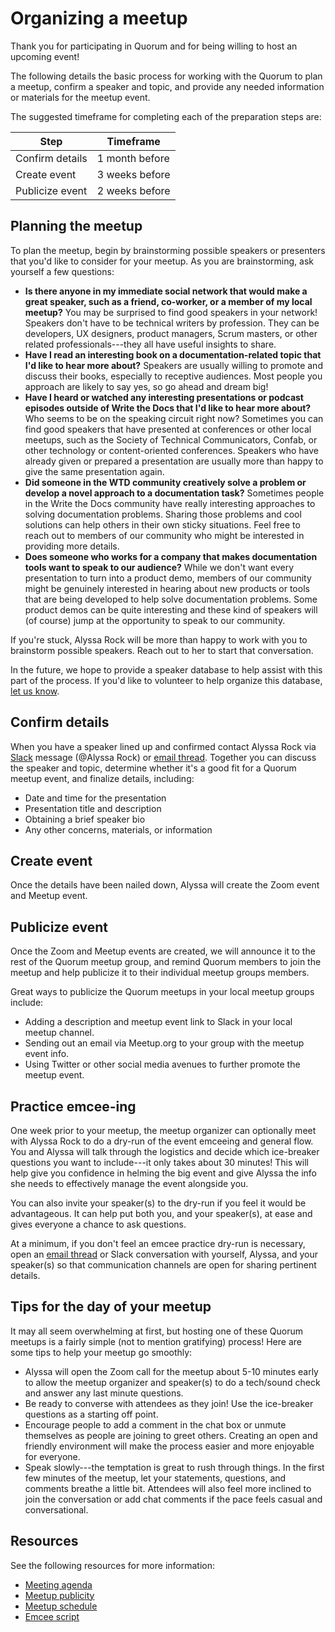 # Organizing a meetup

Thank you for participating in Quorum and for being willing to host an upcoming event!

The following details the basic process for working with the Quorum to plan a meetup, confirm a speaker and topic, and provide any needed information or materials for the meetup event.

The suggested timeframe for completing each of the preparation steps are:

|  Step              |  Timeframe          |
|  ---------------   |  ----------------   |
|   Confirm details  |   1 month before    |
|   Create event     |   3 weeks before    |
|   Publicize event  |  2 weeks before     |

## Planning the meetup

To plan the meetup, begin by brainstorming possible speakers or presenters that you'd like to consider for your meetup. As you are brainstorming, ask yourself a few questions:

* **Is there anyone in my immediate social network that would make a great speaker, such as a friend, co-worker, or a member of my local meetup?** You may be surprised to find good speakers in your network! Speakers don't have to be technical writers by profession. They can be developers, UX designers, product managers, Scrum masters, or other related professionals---they all have useful insights to share.
* **Have I read an interesting book on a documentation-related topic that I'd like to hear more about?** Speakers are usually willing to promote and discuss their books, especially to receptive audiences. Most people you approach are likely to say yes, so go ahead and dream big!
* **Have I heard or watched any interesting presentations or podcast episodes outside of Write the Docs that I'd like to hear more about?** Who seems to be on the speaking circuit right now? Sometimes you can find good speakers that have presented at conferences or other local meetups, such as the Society of Technical Communicators, Confab, or other technology or content-oriented conferences. Speakers who have already given or prepared a presentation are usually more than happy to give the same presentation again.
* **Did someone in the WTD community creatively solve a problem or develop a novel approach to a documentation task?** Sometimes people in the Write the Docs community have really interesting approaches to solving documentation problems. Sharing those problems and cool solutions can help others in their own sticky situations. Feel free to reach out to members of our community who might be interested in providing more details.
* **Does someone who works for a company that makes documentation tools want to speak to our audience?** While we don't want every presentation to turn into a product demo, members of our community might be genuinely interested in hearing about new products or tools that are being developed to help solve documentation problems. Some product demos can be quite interesting and these kind of speakers will (of course) jump at the opportunity to speak to our community.

If you're stuck, Alyssa Rock will be more than happy to work with you to brainstorm possible speakers. Reach out to her to start that conversation.

In the future, we hope to provide a speaker database to help assist with this part of the process. If you'd like to volunteer to help organize this database, [let us know](mailto:alyssa.rock@gmail.com).

## Confirm details

When you have a speaker lined up and confirmed contact Alyssa Rock via [Slack](https://join.slack.com/t/writethedocs/shared_invite/zt-lqlaz4w6-WCnSTVD25MebjiqowO8EvQ) message (@Alyssa Rock) or [email thread](mailto:alyssa.rock@gmail.com). Together you can discuss the speaker and topic, determine whether it's a good fit for a Quorum meetup event, and finalize details, including:

*  Date and time for the presentation
*  Presentation title and description
*  Obtaining a brief speaker bio
*  Any other concerns, materials, or information

## Create event

Once the details have been nailed down, Alyssa will create the Zoom event and Meetup event.

## Publicize event

Once the Zoom and Meetup events are created, we will announce it to the rest of the Quorum meetup group, and remind Quorum members to join the meetup and help publicize it to their individual meetup groups members.

Great ways to publicize the Quorum meetups in your local meetup groups include:

*  Adding a description and meetup event link to Slack in your local meetup channel.
*  Sending out an email via Meetup.org to your group with the meetup event info.
*  Using Twitter or other social media avenues to further promote the meetup event.

## Practice emcee-ing

One week prior to your meetup, the meetup organizer can optionally meet with Alyssa Rock to do a dry-run of the event emceeing and general flow. You and Alyssa will talk through the logistics and decide which ice-breaker questions you want to include---it only takes about 30 minutes! This will help give you confidence in helming the big event and give Alyssa the info she needs to effectively manage the event alongside you.

You can also invite your speaker(s) to the dry-run if you feel it would be advantageous. It can help put both you, and your speaker(s), at ease and gives everyone a chance to ask questions.

At a minimum, if you don't feel an emcee practice dry-run is necessary, open an [email thread](mailto:alyssa.rock@gmail.com) or Slack conversation with yourself, Alyssa, and your speaker(s) so that communication channels are open for sharing pertinent details.

## Tips for the day of your meetup

It may all seem overwhelming at first, but hosting one of these Quorum meetups is a fairly simple (not to mention gratifying) process! Here are some tips to help your meetup go smoothly:

* Alyssa will open the Zoom call for the meetup about 5-10 minutes early to allow the meetup organizer and speaker(s) to do a tech/sound check and answer any last minute questions.
* Be ready to converse with attendees as they join! Use the ice-breaker questions as a starting off point.
* Encourage people to add a comment in the chat box or unmute themselves as people are joining to greet others. Creating an open and friendly environment will make the process easier and more enjoyable for everyone.
* Speak slowly---the temptation is great to rush through things. In the first few minutes of the meetup, let your statements, questions, and comments breathe a little bit. Attendees will also feel more inclined to join the conversation or add chat comments if the pace feels casual and conversational.

## Resources

See the following resources for more information:

* [Meeting agenda](meeting-agenda-detailed.md)
* [Meetup publicity](meetup-publicity-detailed.md)
* [Meetup schedule](meetup-schedule-detailed.md)
* [Emcee script](emcee-script.md)
